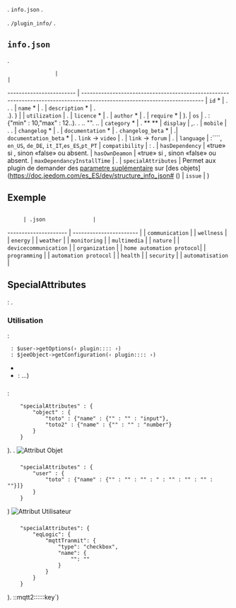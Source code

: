 # 

. ``info.json`` .

. ``/plugin_info/`` .

##  ``info.json``

.

                   |                                                                                                                    |
------------------------ | ------------------------------------------------------------------------------------------------------------------------- |
``id`` *                     | . . .                              |
``name`` *                   | .                                                                                                            |
``description`` *            | . <br/>.). )                                  |                                                                                     |
``utilization``                    | .                                                    |
``licence`` *                | .                                                                                                          |
``author`` *                 | .         |
``require`` *                | ).                                                                                                |
``os``                 | .  : {"min" : 10,"max" : 12..). . ..  "".  ..                                               |
``category`` *               | . ** [](https://doc.jeedom.com/es_ES/dev/structure_info_json/#NOMENCLATURE%20CATEGORIES)** |
``display``                  | ,. .                    |
``mobile``                   | . .   |
``changelog`` *              | .                                                                                              |
``documentation`` *          | .
``changelog_beta`` *              | .|
``documentation_beta`` *          | .
``link`` -> ``video``               | .                                                                                 |
``link`` -> ``forum``               | .                                                                  |
``language``                | :````, ``en_US``, ``de_DE``, ``it_IT``,``es_ES``,``pt_PT``            |
``compatibility``            | : .                                                   |
``hasDependency``            | «true» si [](https://doc.jeedom.com/es_ES/dev/daemon_plugin#Les%20d%C3%A9pendance), sinon «false» ou absent.                                              |
``hasOwnDeamon``             | «true» si [](https://doc.jeedom.com/es_ES/dev/daemon_plugin#Les%20d%C3%A9mons%20%26%20d%C3%A9pendances), sinon «false» ou absent.                                                   |
``maxDependancyInstallTime`` | .                                            |
``specialAttributes`` | Permet aux plugin de demander des [parametre suplémentaire](https://doc.jeedom.com/es_ES/dev/structure_info_json#SpecialAttributes) sur [des objets](https://doc.jeedom.com/es_ES/dev/structure_info_json# [](https://doc.jeedom.com/es_ES/dev/structure_info_json#Attributs%20User) ()                                            |
``issue``                    | )

## Exemple

[](https://github.com/jeedom/plugin-template/blob/master/plugin_info/info.json)

## 

         | .json               |
--------------------- | ----------------------- |
         | ``communication``           |
               | ``wellness``                |
               | ``energy``                  |
                 | ``weather``                 |
            | ``monitoring``              |
            | ``multimedia``              |
                | ``nature``                  |
      | ``devicecommunication``     |
          | ``organization``            |
  | ``home automation protocol``|
         | ``programming``             |
   | ``automation protocol``     |
                 | ``health``                  |
              | ``security``                |
           | ``automatisation``          |

## SpecialAttributes

 : .

### Utilisation

:

```
 : $user->getOptions(‹ plugin:::: ›)
 : $jeeObject->getConfiguration(‹ plugin:::: ›)
```
* 
* :  ...)

### 

 :
```
	"specialAttributes" : {
		"object" : {
			"toto" : {"name" : {"" : "" : "input"},
			"toto2" : {"name" : {"" : "" : "number"}
		}
	}
```

).
.
![Attribut Objet](images/SpecialAttributeObject.png)

### 

```
	"specialAttributes" : {
		"user" : {
			"toto" : {"name" : {"" : "" : "" : " : "" : "" : "" : ""}]}
		}
	}
```

)
![Attribut Utilisateur](images/SpecialAttributeUser.png)

### 

```
	"specialAttributes": {
        "eqLogic": {
            "mqttTranmit": {
                "type": "checkbox",
                "name": {
                    "": ""
                }
            }
        }
    }
```

). ::mqtt2::::::key`)
